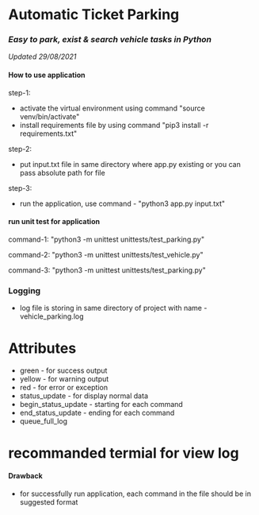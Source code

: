 # Automatic Ticket Parking
### *Easy to park, exist & search vehicle tasks in Python*
*Updated 29/08/2021*


#### How to use application 

step-1:
- activate the virtual environment using command "source venv/bin/activate"
- install requirements file by using command "pip3 install -r requirements.txt"

step-2:
- put input.txt file in same directory where app.py existing or you can pass absolute path for file

step-3:
- run the application, use command - "python3 app.py input.txt"


#### run unit test for application

command-1: "python3 -m unittest unittests/test_parking.py"

command-2: "python3 -m unittest unittests/test_vehicle.py"

command-3: "python3 -m unittest unittests/test_parking.py"

### Logging
 - log file is storing in same directory of project with name - vehicle_parking.log
# Attributes
- green - for success output
- yellow - for warning output
- red - for error or exception
- status_update - for display normal data
- begin_status_update - starting for each command
- end_status_update - ending for each command
- queue_full_log

# recommanded termial for view log

#### Drawback
- for successfully run application, each command in the file should be in suggested format